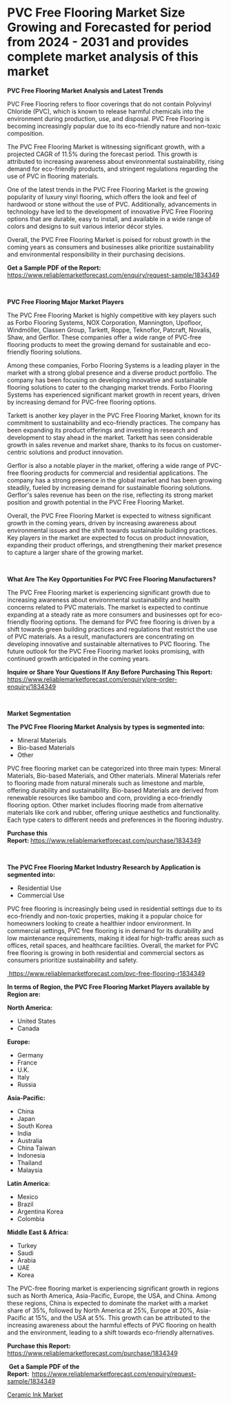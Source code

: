 <p><h1>PVC Free Flooring Market Size Growing and Forecasted for period from 2024 - 2031 and provides complete market analysis of this market</h1></p><p><strong>PVC Free Flooring Market Analysis and Latest Trends</strong></p>
<p><p>PVC Free Flooring refers to floor coverings that do not contain Polyvinyl Chloride (PVC), which is known to release harmful chemicals into the environment during production, use, and disposal. PVC Free Flooring is becoming increasingly popular due to its eco-friendly nature and non-toxic composition.</p><p>The PVC Free Flooring Market is witnessing significant growth, with a projected CAGR of 11.5% during the forecast period. This growth is attributed to increasing awareness about environmental sustainability, rising demand for eco-friendly products, and stringent regulations regarding the use of PVC in flooring materials. </p><p>One of the latest trends in the PVC Free Flooring Market is the growing popularity of luxury vinyl flooring, which offers the look and feel of hardwood or stone without the use of PVC. Additionally, advancements in technology have led to the development of innovative PVC Free Flooring options that are durable, easy to install, and available in a wide range of colors and designs to suit various interior décor styles.</p><p>Overall, the PVC Free Flooring Market is poised for robust growth in the coming years as consumers and businesses alike prioritize sustainability and environmental responsibility in their purchasing decisions.</p></p>
<p><strong>Get a Sample PDF of the Report:&nbsp;</strong> <a href="https://www.reliablemarketforecast.com/enquiry/request-sample/1834349">https://www.reliablemarketforecast.com/enquiry/request-sample/1834349</a></p>
<p>&nbsp;</p>
<p><strong>PVC Free Flooring Major Market Players</strong></p>
<p><p>The PVC Free Flooring Market is highly competitive with key players such as Forbo Flooring Systems, NOX Corporation, Mannington, Upofloor, Windmöller, Classen Group, Tarkett, Roppe, Teknoflor, Patcraft, Novalis, Shaw, and Gerflor. These companies offer a wide range of PVC-free flooring products to meet the growing demand for sustainable and eco-friendly flooring solutions.</p><p>Among these companies, Forbo Flooring Systems is a leading player in the market with a strong global presence and a diverse product portfolio. The company has been focusing on developing innovative and sustainable flooring solutions to cater to the changing market trends. Forbo Flooring Systems has experienced significant market growth in recent years, driven by increasing demand for PVC-free flooring options.</p><p>Tarkett is another key player in the PVC Free Flooring Market, known for its commitment to sustainability and eco-friendly practices. The company has been expanding its product offerings and investing in research and development to stay ahead in the market. Tarkett has seen considerable growth in sales revenue and market share, thanks to its focus on customer-centric solutions and product innovation.</p><p>Gerflor is also a notable player in the market, offering a wide range of PVC-free flooring products for commercial and residential applications. The company has a strong presence in the global market and has been growing steadily, fueled by increasing demand for sustainable flooring solutions. Gerflor's sales revenue has been on the rise, reflecting its strong market position and growth potential in the PVC Free Flooring Market.</p><p>Overall, the PVC Free Flooring Market is expected to witness significant growth in the coming years, driven by increasing awareness about environmental issues and the shift towards sustainable building practices. Key players in the market are expected to focus on product innovation, expanding their product offerings, and strengthening their market presence to capture a larger share of the growing market.</p></p>
<p>&nbsp;</p>
<p><strong>What Are The Key Opportunities For PVC Free Flooring Manufacturers?</strong></p>
<p><p>The PVC Free Flooring market is experiencing significant growth due to increasing awareness about environmental sustainability and health concerns related to PVC materials. The market is expected to continue expanding at a steady rate as more consumers and businesses opt for eco-friendly flooring options. The demand for PVC free flooring is driven by a shift towards green building practices and regulations that restrict the use of PVC materials. As a result, manufacturers are concentrating on developing innovative and sustainable alternatives to PVC flooring. The future outlook for the PVC Free Flooring market looks promising, with continued growth anticipated in the coming years.</p></p>
<p><strong>Inquire or Share Your Questions If Any Before Purchasing This Report:</strong> <a href="https://www.reliablemarketforecast.com/enquiry/pre-order-enquiry/1834349">https://www.reliablemarketforecast.com/enquiry/pre-order-enquiry/1834349</a></p>
<p>&nbsp;</p>
<p><strong>Market Segmentation</strong></p>
<p><strong>The PVC Free Flooring Market Analysis by types is segmented into:</strong></p>
<p><ul><li>Mineral Materials</li><li>Bio-based Materials</li><li>Other</li></ul></p>
<p><p>PVC free flooring market can be categorized into three main types: Mineral Materials, Bio-based Materials, and Other materials. Mineral Materials refer to flooring made from natural minerals such as limestone and marble, offering durability and sustainability. Bio-based Materials are derived from renewable resources like bamboo and corn, providing a eco-friendly flooring option. Other market includes flooring made from alternative materials like cork and rubber, offering unique aesthetics and functionality. Each type caters to different needs and preferences in the flooring industry.</p></p>
<p><strong>Purchase this Report:&nbsp;</strong><a href="https://www.reliablemarketforecast.com/purchase/1834349">https://www.reliablemarketforecast.com/purchase/1834349</a></p>
<p>&nbsp;</p>
<p><strong>The PVC Free Flooring Market Industry Research by Application is segmented into:</strong></p>
<p><ul><li>Residential Use</li><li>Commercial Use</li></ul></p>
<p><p>PVC free flooring is increasingly being used in residential settings due to its eco-friendly and non-toxic properties, making it a popular choice for homeowners looking to create a healthier indoor environment. In commercial settings, PVC free flooring is in demand for its durability and low maintenance requirements, making it ideal for high-traffic areas such as offices, retail spaces, and healthcare facilities. Overall, the market for PVC free flooring is growing in both residential and commercial sectors as consumers prioritize sustainability and safety.</p></p>
<p><a href="https://www.reliablemarketforecast.com/pvc-free-flooring-r1834349">&nbsp;https://www.reliablemarketforecast.com/pvc-free-flooring-r1834349</a></p>
<p><strong>In terms of Region, the PVC Free Flooring Market Players available by Region are:</strong></p>
<p>
    <p> <strong> North America: </strong>
        <ul>
            <li>United States</li>
            <li>Canada</li>
        </ul>
        </p> 
    <p> <strong> Europe: </strong>
        <ul>
            <li>Germany</li>
            <li>France</li>
            <li>U.K.</li>
            <li>Italy</li>
            <li>Russia</li>
        </ul>
        </p> 
    <p> <strong> Asia-Pacific: </strong>
        <ul>
            <li>China</li>
            <li>Japan</li>
            <li>South Korea</li>
            <li>India</li>
            <li>Australia</li>
            <li>China Taiwan</li>
            <li>Indonesia</li>
            <li>Thailand</li>
            <li>Malaysia</li>
        </ul>
        </p> 
    <p> <strong> Latin America: </strong>
        <ul>
            <li>Mexico</li>
            <li>Brazil</li>
            <li>Argentina Korea</li>
            <li>Colombia</li>
        </ul>
        </p> 
    <p> <strong> Middle East & Africa: </strong>
        <ul>
            <li>Turkey</li>
            <li>Saudi</li>
            <li>Arabia</li>
            <li>UAE</li>
            <li>Korea</li>
        </ul>
    </p>
    </p>
<p><p>The PVC-free flooring market is experiencing significant growth in regions such as North America, Asia-Pacific, Europe, the USA, and China. Among these regions, China is expected to dominate the market with a market share of 35%, followed by North America at 25%, Europe at 20%, Asia-Pacific at 15%, and the USA at 5%. This growth can be attributed to the increasing awareness about the harmful effects of PVC flooring on health and the environment, leading to a shift towards eco-friendly alternatives.</p></p>
<p><strong>Purchase this Report: </strong><a href="https://www.reliablemarketforecast.com/purchase/1834349">https://www.reliablemarketforecast.com/purchase/1834349</a></p>
<p>&nbsp;<strong>Get a Sample PDF of the Report:&nbsp;&nbsp;</strong><a href="https://www.reliablemarketforecast.com/enquiry/request-sample/1834349">https://www.reliablemarketforecast.com/enquiry/request-sample/1834349</a></p>
<p><strong></strong></p>
<p><p><a href="https://view.publitas.com/reportprime-1/ceramic-ink-market-size-share-trends-analysis-report-by-product-functional-ink-normal-ink-and-segment-forecasts-2024-2031/">Ceramic Ink Market</a></p></p>